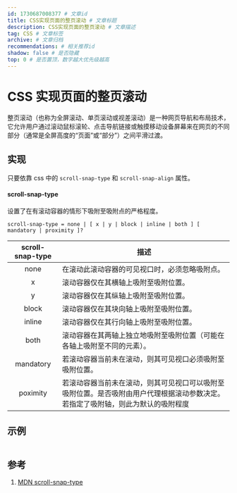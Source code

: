 ```yaml
---
id: 1730687008377 # 文章id
title: CSS实现页面的整页滚动 # 文章标题
description: CSS实现页面的整页滚动 # 文章描述
tag: CSS # 文章标签
archive: # 文章归档
recommendations: # 相关推荐id
shadow: false # 是否隐藏
top: 0 # 是否置顶，数字越大优先级越高
---
```


# CSS 实现页面的整页滚动

整页滚动（也称为全屏滚动、单页滚动或视差滚动）是一种网页导航和布局技术，它允许用户通过滚动鼠标滚轮、点击导航链接或触摸移动设备屏幕来在网页的不同部分（通常是全屏高度的“页面”或“部分”）之间平滑过渡。

## 实现

只要依靠 css 中的 `scroll-snap-type` 和 `scroll-snap-align` 属性。

#### scroll-snap-type

设置了在有滚动容器的情形下吸附至吸附点的严格程度。

```shell title="css.scroll-snap-type"
scroll-snap-type = none | [ x | y | block | inline | both ] [ mandatory | proximity ]?
```

| scroll-snap-type | 描述 |
| :-: | --- |
| none | 在滚动此滚动容器的可见视口时，必须忽略吸附点。 |
| x | 滚动容器仅在其横轴上吸附至吸附位置。 |
| y | 滚动容器仅在其纵轴上吸附至吸附位置。 |
| block | 滚动容器仅在其块向轴上吸附至吸附位置。 |
| inline | 滚动容器仅在其行向轴上吸附至吸附位置。 |
| both | 滚动容器在其两轴上独立地吸附至吸附位置（可能在各轴上吸附至不同的元素）。 |
| mandatory | 若滚动容器当前未在滚动，则其可见视口必须吸附至吸附位置。 |
| poximity | 若滚动容器当前未在滚动，则其可见视口可以吸附至吸附位置。是否吸附由用户代理根据滚动参数决定。若指定了吸附轴，则此为默认的吸附程度 |

## 示例

```css title="scroll-snap-type: y mandatory"

```

## 参考

1. [MDN scroll-snap-type](https://developer.mozilla.org/zh-CN/docs/Web/CSS/scroll-snap-type)
